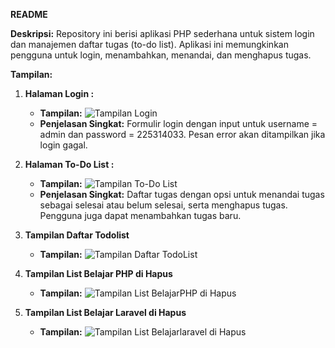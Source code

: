 **README**

**Deskripsi:**
Repository ini berisi aplikasi PHP sederhana untuk sistem login dan manajemen daftar tugas (to-do list). Aplikasi ini memungkinkan pengguna untuk login, menambahkan, menandai, dan menghapus tugas.

**Tampilan:**

1. **Halaman Login :**

   - **Tampilan:** ![Tampilan Login](Images/login.png)
   - **Penjelasan Singkat:** Formulir login dengan input untuk username = admin dan password = 225314033. Pesan error akan ditampilkan jika login gagal.

2. **Halaman To-Do List :**
   - **Tampilan:** ![Tampilan To-Do List](Images/TampilanTodolist.png)
   - **Penjelasan Singkat:** Daftar tugas dengan opsi untuk menandai tugas sebagai selesai atau belum selesai, serta menghapus tugas. Pengguna juga dapat menambahkan tugas baru.
3. **Tampilan Daftar Todolist**
   - **Tampilan:** ![Tampilan Daftar TodoList](Images/DaftarTodolist.png)
4. **Tampilan List Belajar PHP di Hapus**
   - **Tampilan:** ![Tampilan List BelajarPHP di Hapus](Images/HapusBelajarPHP.png)
5. **Tampilan List Belajar Laravel di Hapus**
   - **Tampilan:** ![Tampilan List Belajarlaravel di Hapus](Images/HapusBelajarlaravel.png)
